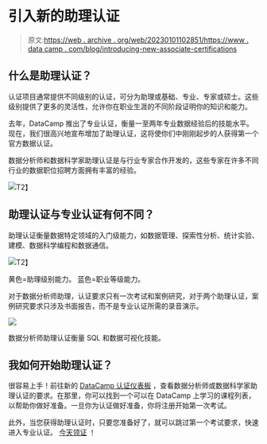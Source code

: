 # 引入新的助理认证

> 原文:[https://web . archive . org/web/20230101102851/https://www . data camp . com/blog/introducing-new-associate-certifications](https://web.archive.org/web/20230101102851/https://www.datacamp.com/blog/introducing-new-associate-certifications)

## 什么是助理认证？

认证项目通常提供不同级别的认证，可分为助理或基础、专业、专家或硕士。这些级别提供了更多的灵活性，允许你在职业生涯的不同阶段证明你的知识和能力。

去年，DataCamp 推出了专业认证，衡量一至两年专业数据经验后的技能水平。现在，我们很高兴地宣布增加了助理认证，这将使你们中刚刚起步的人获得第一个官方数据认证。

数据分析师和数据科学家助理认证是与行业专家合作开发的，这些专家在许多不同行业的数据职位招聘方面拥有丰富的经验。

![](../Images/471a0736af7864d3c3d1a768c09b720a.png)T2】

## 助理认证与专业认证有何不同？

助理认证衡量数据特定领域的入门级能力，如数据管理、探索性分析、统计实验、建模、数据科学编程和数据通信。

![](../Images/d4f3b7271b76bf24956487f22409bb6d.png)T2】

黄色=助理级别能力。 蓝色=职业等级能力。

对于数据分析师助理，认证要求只有一次考试和案例研究，对于两个助理认证，案例研究要求只涉及书面报告，而不是专业认证所需的录音演示。

![](../Images/64954c07fa221ee08e277ea16181d622.png)

数据分析师助理认证衡量 SQL 和数据可视化技能。

## 我如何开始助理认证？

很容易上手！前往新的 [DataCamp 认证仪表板](https://web.archive.org/web/20221212135841/https://app.datacamp.com/certification/certification-2022) ，查看数据分析师或数据科学家助理认证的要求。在那里，你可以找到一个可以在 DataCamp 上学习的课程列表，以帮助你做好准备。一旦你为认证做好准备，你将注册开始第一次考试。

此外，当您获得助理认证时，只要您准备好了，就可以跳过第一个考试要求，快速进入专业认证。 [今天领证](https://web.archive.org/web/20221212135841/https://app.datacamp.com/certification/certification-2022) ！